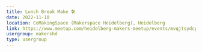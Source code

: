 ```yaml
---
title: Lunch Break Make 🛠️
date: 2022-11-10
location: CoMakingSpace (Makerspace Heidelberg), Heidelberg
link: https://www.meetup.com/heidelberg-makers-meetup/events/mvqjtsydcpbnb/
usergroup: makershd
type: usergroup
---
```

